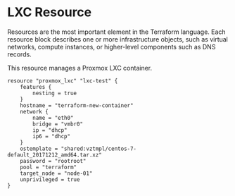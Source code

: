 # LXC Resource

Resources are the most important element in the Terraform language. Each resource block describes one or more 
infrastructure objects, such as virtual networks, compute instances, or higher-level components such as DNS records.

This resource manages a Proxmox LXC container.


```hcl
resource "proxmox_lxc" "lxc-test" {
    features {
        nesting = true
    }
    hostname = "terraform-new-container"
    network {
        name = "eth0"
        bridge = "vmbr0"
        ip = "dhcp"
        ip6 = "dhcp"
    }
    ostemplate = "shared:vztmpl/centos-7-default_20171212_amd64.tar.xz"
    password = "rootroot"
    pool = "terraform"
    target_node = "node-01"
    unprivileged = true
}
```
